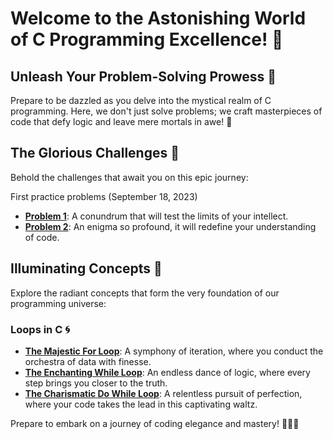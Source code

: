 # Welcome to the Astonishing World of C Programming Excellence! 🚀

## Unleash Your Problem-Solving Prowess 🧠

Prepare to be dazzled as you delve into the mystical realm of C programming. Here, we don't just solve problems; we craft masterpieces of code that defy logic and leave mere mortals in awe! 🌟

## The Glorious Challenges 💪

Behold the challenges that await you on this epic journey:

First practice problems (September 18, 2023)

- [**Problem 1**](https://github.com/techymaj/c-programming/blob/main/problem_1.c): A conundrum that will test the limits of your intellect.
- [**Problem 2**](https://github.com/techymaj/c-programming/blob/main/problem_2.c): An enigma so profound, it will redefine your understanding of code.

## Illuminating Concepts 🌈

Explore the radiant concepts that form the very foundation of our programming universe:

### Loops in C 🌀

- [**The Majestic For Loop**](https://github.com/techymaj/c-programming/blob/main/for_loop.c): A symphony of iteration, where you conduct the orchestra of data with finesse.
- [**The Enchanting While Loop**](https://github.com/techymaj/c-programming/blob/main/while_loop.c): An endless dance of logic, where every step brings you closer to the truth.
- [**The Charismatic Do While Loop**](https://github.com/techymaj/c-programming/blob/main/do_while_loop.c): A relentless pursuit of perfection, where your code takes the lead in this captivating waltz.

Prepare to embark on a journey of coding elegance and mastery! 🌟🚀✨

